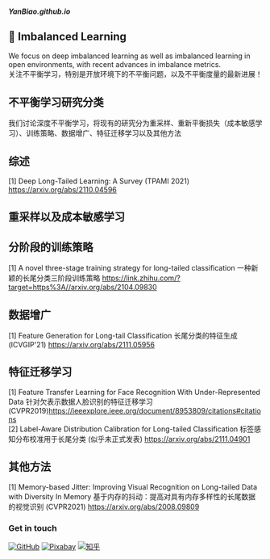 ##### YanBiao.github.io
## 👋 Imbalanced Learning
We focus on deep imbalanced learning as well as imbalanced learning in open environments, with recent advances in imbalance metrics.
<br />关注不平衡学习，特别是开放环境下的不平衡问题，以及不平衡度量的最新进展！
## 不平衡学习研究分类
我们讨论深度不平衡学习，将现有的研究分为重采样、重新平衡损失（成本敏感学习）、训练策略、数据增广、特征迁移学习以及其他方法

## 综述
[1] Deep Long-Tailed Learning: A Survey (TPAMI 2021) https://arxiv.org/abs/2110.04596
## 重采样以及成本敏感学习


## 分阶段的训练策略
[1] A novel three-stage training strategy for long-tailed classification 一种新颖的长尾分类三阶段训练策略 https://link.zhihu.com/?target=https%3A//arxiv.org/abs/2104.09830


## 数据增广
[1] Feature Generation for Long-tail Classification 长尾分类的特征生成 (ICVGIP'21) https://arxiv.org/abs/2111.05956


## 特征迁移学习
[1] Feature Transfer Learning for Face Recognition With Under-Represented Data 针对欠表示数据人脸识别的特征迁移学习(CVPR2019)https://ieeexplore.ieee.org/document/8953809/citations#citations
<br />[2] Label-Aware Distribution Calibration for Long-tailed Classification 标签感知分布校准用于长尾分类 (似乎未正式发表) https://arxiv.org/abs/2111.04901
## 其他方法
[1] Memory-based Jitter: Improving Visual Recognition on Long-tailed Data with Diversity In Memory 基于内存的抖动：提高对具有内存多样性的长尾数据的视觉识别 (CVPR2021) https://arxiv.org/abs/2008.09809


### Get in touch
[![GitHub](https://img.shields.io/badge/GitHub-grey?logo=github)](https://github.com/lilin90)
[![Pixabay](https://img.shields.io/badge/Pixabay-white?logo=pixabay)](https://pixabay.com/zh/users/lilian90-1322641/)
[![知乎](https://img.shields.io/badge/知乎-white?logo=zhihu)](https://www.zhihu.com/people/ma-yan-biao-73)



